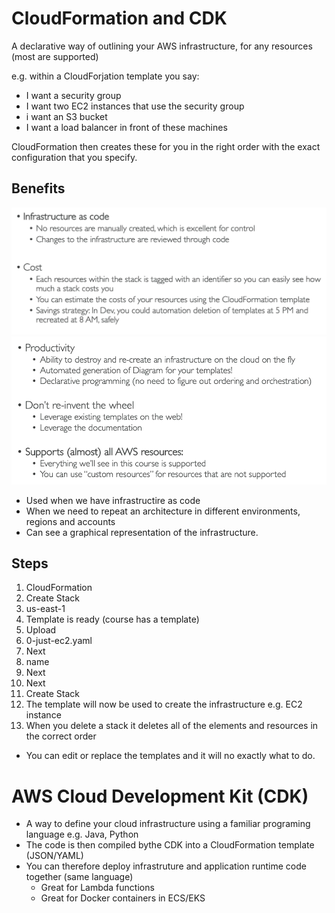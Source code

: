 # CloudFormation and CDK

A declarative way of outlining your AWS infrastructure, for any resources (most are supported)

e.g. within a CloudForjation template you say:

- I want a security group
- I want two EC2 instances that use the security group
- i want an S3 bucket
- I want a load balancer in front of these machines

CloudFormation then creates these for you in the right order with the exact configuration that you specify.

## Benefits

![](../Images/be.png)
![](../Images/ben.png)

- Used when we have infrastructire as code
- When we need to repeat an architecture in different environments, regions and accounts
- Can see a graphical representation of the infrastructure.

## Steps

1. CloudFormation
2. Create Stack
3. us-east-1
4. Template is ready (course has a template)
5. Upload
6. 0-just-ec2.yaml
7. Next
8. name
9. Next
10. Next
11. Create Stack
12. The template will now be used to create the infrastructure e.g. EC2 instance
13. When you delete a stack it deletes all of the elements and resources in the correct order

- You can edit or replace the templates and it will no exactly what to do.

# AWS Cloud Development Kit (CDK)

- A way to define your cloud infrastructure using a familiar programing language e.g. Java, Python
- The code is then compiled bythe CDK into a CloudFormation template (JSON/YAML)
- You can therefore deploy infrastruture and application runtime code together (same language)
  - Great for Lambda functions 
  - Great for Docker containers in ECS/EKS